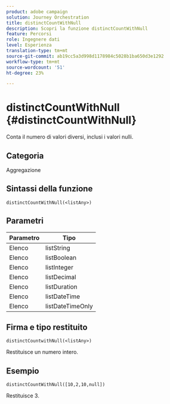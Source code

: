 ```yaml
---
product: adobe campaign
solution: Journey Orchestration
title: distinctCountWithNull
description: Scopri la funzione distinctCountWithNull
feature: Percorsi
role: Ingegnere dati
level: Esperienza
translation-type: tm+mt
source-git-commit: ab19cc5a3d998d1178984c5028b1ba650d3e1292
workflow-type: tm+mt
source-wordcount: '51'
ht-degree: 23%

---
```



# distinctCountWithNull {#distinctCountWithNull}

Conta il numero di valori diversi, inclusi i valori nulli.

## Categoria

Aggregazione

## Sintassi della funzione

`distinctCountWithNull(<listAny>)`

## Parametri

| Parametro | Tipo |
|-----------|------------------|
| Elenco | listString |
| Elenco | listBoolean |
| Elenco | listInteger |
| Elenco | listDecimal |
| Elenco | listDuration |
| Elenco | listDateTime |
| Elenco | listDateTimeOnly |

## Firma e tipo restituito

`distinctCountwithNull(<listAny>)`

Restituisce un numero intero.

## Esempio

`distinctCountWithNull([10,2,10,null])`

Restituisce 3.
